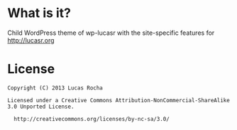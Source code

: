 What is it?
===========

Child WordPress theme of wp-lucasr with the site-specific features for http://lucasr.org

License
=======

    Copyright (C) 2013 Lucas Rocha

    Licensed under a Creative Commons Attribution-NonCommercial-ShareAlike 3.0 Unported License.

      http://creativecommons.org/licenses/by-nc-sa/3.0/

